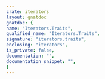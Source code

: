 ```yaml
---
crate: iterators
layout: gnatdoc
gnatdoc: {
name: "Iterators.Traits",
qualified_name: "Iterators.Traits",
signature: "iterators.traits",
enclosing: "iterators",
is_private: false,
documentation: "",
documentation_snippet: "",
}
---
```


